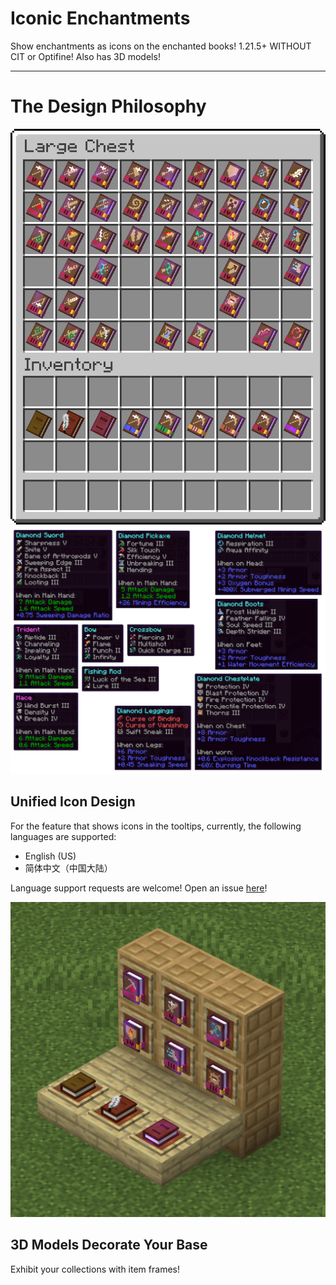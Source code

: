 # Iconic Enchantments

Show enchantments as icons on the enchanted books! 1.21.5+ WITHOUT CIT or Optifine! Also has 3D models!

---

# The Design Philosophy

![books in GUI](https://github.com/GrakePch/IconicEnchantments/blob/main/images/all_books.png?raw=true)
![icons in tooltips](https://github.com/GrakePch/IconicEnchantments/blob/main/images/tooltips.png?raw=true)

## Unified Icon Design

For the feature that shows icons in the tooltips, currently, the following languages are supported:  
- English (US)
- 简体中文（中国大陆）

Language support requests are welcome! Open an issue [here](https://github.com/GrakePch/IconicEnchantments/issues)!

![books on item frames](https://github.com/GrakePch/IconicEnchantments/blob/main/images/on_item_frame.png?raw=true)

## 3D Models Decorate Your Base

Exhibit your collections with item frames!